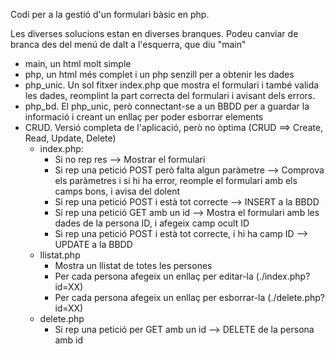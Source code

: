 Codi per a la gestió d'un formulari bàsic en php.

Les diverses solucions estan en diverses branques. Podeu canviar de branca des del menú de dalt a l'esquerra, que diu "main"

  * main, un html molt simple
  * php, un html més complet i un php senzill per a obtenir les dades
  * php_unic. Un sol fitxer index.php que mostra el formulari i també valida les dades, reomplint la part correcta del formulari i avisant dels errors.
  * php_bd. El php_unic, però connectant-se a un BBDD per a guardar la informació i creant un enllaç per poder esborrar elements
  * CRUD. Versió completa de l'aplicació, però no òptima (CRUD ==> Create, Read, Update, Delete)
    * index.php:
       * Si no rep res --> Mostrar el formulari
       * Si rep una petició POST però falta algun paràmetre --> Comprova els paràmetres i si hi ha error, reomple el formulari amb els camps bons, i avisa del dolent
       * Si rep una petició POST i està tot correcte --> INSERT a la BBDD
       * Si rep una petició GET amb un id --> Mostra el formulari amb les dades de la persona ID, i afegeix camp ocult ID
       * Si rep una petició POST i està tot correcte, i hi ha camp ID --> UPDATE a la BBDD
    * llistat.php
      * Mostra un llistat de totes les persones
      * Per cada persona afegeix un enllaç per editar-la (./index.php?id=XX)
      * Per cada persona afegeix un enllaç per esborrar-la (./delete.php?id=XX)
    * delete.php
      * Si rep una petició per GET amb un id --> DELETE de la persona amb id
